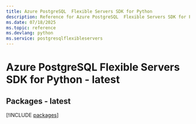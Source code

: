```yaml
---
title: Azure PostgreSQL  Flexible Servers SDK for Python
description: Reference for Azure PostgreSQL  Flexible Servers SDK for Python
ms.date: 07/18/2025
ms.topic: reference
ms.devlang: python
ms.service: postgresqlflexibleservers
---
```

# Azure PostgreSQL  Flexible Servers SDK for Python - latest
## Packages - latest
[!INCLUDE [packages](postgresql--flexible-servers-index.md)]